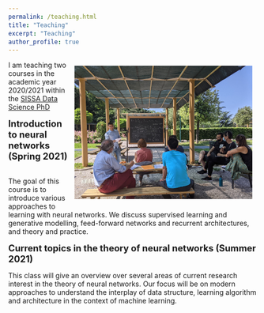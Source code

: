 ```yaml
---
permalink: /teaching.html
title: "Teaching"
excerpt: "Teaching"
author_profile: true
---
```


<p><img src="images/teaching.jpg" alt="Teaching in the garden" title="Teaching in the garden"
width="360" style="float:right; margin:10px" /> 

I am teaching two courses in the academic year 2020/2021 within the <a
href="https://datascience.sissa.it/">SISSA Data Science
PhD</a>


<div style="font-size:130%; font-weight:bold">Introduction to neural networks
(Spring 2021)</div><br/> 

The goal of this course is to introduce various approaches to learning with
neural networks. We discuss supervised learning and generative modelling,
feed-forward networks and recurrent architectures, and theory and practice.</p>

<div style="font-size:130%; font-weight:bold">Current topics in the theory of
neural networks (Summer 2021)</div>

<p>This class will give an overview over several areas of current research
interest in the theory of neural networks. Our focus will be on modern
approaches to understand the interplay of data structure, learning algorithm and
architecture in the context of machine learning.</p>

